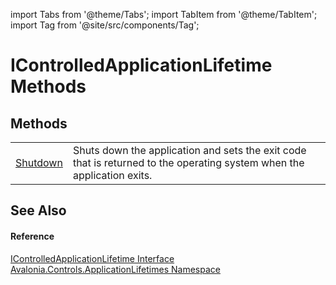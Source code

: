 import Tabs from '@theme/Tabs'; 
import TabItem from '@theme/TabItem'; 
import Tag from '@site/src/components/Tag'; 

# IControlledApplicationLifetime Methods




## Methods
<table>
<tr>
<td><a href="M_Avalonia_Controls_ApplicationLifetimes_IControlledApplicationLifetime_Shutdown">Shutdown</a></td>
<td>Shuts down the application and sets the exit code that is returned to the operating system when the application exits.</td>
</tr>
</table>

## See Also


#### Reference
<a href="T_Avalonia_Controls_ApplicationLifetimes_IControlledApplicationLifetime">IControlledApplicationLifetime Interface</a>  
<a href="N_Avalonia_Controls_ApplicationLifetimes">Avalonia.Controls.ApplicationLifetimes Namespace</a>  

